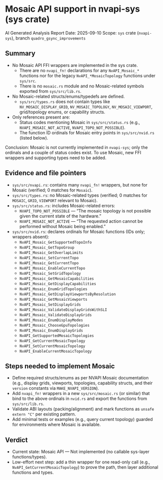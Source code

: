 # Mosaic API support in nvapi-sys (sys crate)

AI Generated Analysis Report
Date: 2025-09-10
Scope: `sys` crate (`nvapi-sys`), branch `quadro_gsync_improvements`

## Summary

- No Mosaic API FFI wrappers are implemented in the sys crate.
  - There are no `nvapi_fn!` declarations for any `NvAPI_Mosaic_*` functions nor for the legacy `NvAPI_*MosaicTopology` functions under `sys/src`.
  - There is no `mosaic.rs` module and no Mosaic-related symbols exported from `sys/src/lib.rs`.
- No Mosaic-related structs/enums/typedefs are defined.
  - `sys/src/types.rs` does not contain types like `NV_MOSAIC_DISPLAY_GRID`, `NV_MOSAIC_TOPOLOGY`, `NV_MOSAIC_VIEWPORT`, grid/topology enums, or capability structs.
- Only references present are:
  - Status codes mentioning Mosaic in `sys/src/status.rs` (e.g., `NVAPI_MOSAIC_NOT_ACTIVE`, `NVAPI_TOPO_NOT_POSSIBLE`).
  - The function ID ordinals for Mosaic entry points in `sys/src/nvid.rs` (listed below).

Conclusion: Mosaic is not currently implemented in `nvapi-sys`; only the ordinals and a couple of status codes exist. To use Mosaic, new FFI wrappers and supporting types need to be added.

## Evidence and file pointers

- `sys/src/nvapi.rs`: contains many `nvapi_fn!` wrappers, but none for Mosaic (verified; 0 matches for `Mosaic`).
- `sys/src/types.rs`: no Mosaic-related types (verified; 0 matches for `MOSAIC`, `GRID`, `VIEWPORT` relevant to Mosaic).
- `sys/src/status.rs`: includes Mosaic-related errors:
  - `NVAPI_TOPO_NOT_POSSIBLE` — “The mosaic topology is not possible given the current state of the hardware.”
  - `NVAPI_MOSAIC_NOT_ACTIVE` — “The requested action cannot be performed without Mosaic being enabled.”
- `sys/src/nvid.rs`: declares ordinals for Mosaic functions (IDs only; wrappers absent):
  - `NvAPI_Mosaic_GetSupportedTopoInfo`
  - `NvAPI_Mosaic_GetTopoGroup`
  - `NvAPI_Mosaic_GetOverlapLimits`
  - `NvAPI_Mosaic_SetCurrentTopo`
  - `NvAPI_Mosaic_GetCurrentTopo`
  - `NvAPI_Mosaic_EnableCurrentTopo`
  - `NvAPI_Mosaic_SetGridTopology`
  - `NvAPI_Mosaic_GetMosaicCapabilities`
  - `NvAPI_Mosaic_GetDisplayCapabilities`
  - `NvAPI_Mosaic_EnumGridTopologies`
  - `NvAPI_Mosaic_GetDisplayViewportsByResolution`
  - `NvAPI_Mosaic_GetMosaicViewports`
  - `NvAPI_Mosaic_SetDisplayGrids`
  - `NvAPI_Mosaic_ValidateDisplayGridsWithSLI`
  - `NvAPI_Mosaic_ValidateDisplayGrids`
  - `NvAPI_Mosaic_EnumDisplayModes`
  - `NvAPI_Mosaic_ChooseGpuTopologies`
  - `NvAPI_Mosaic_EnumDisplayGrids`
  - `NvAPI_GetSupportedMosaicTopologies`
  - `NvAPI_GetCurrentMosaicTopology`
  - `NvAPI_SetCurrentMosaicTopology`
  - `NvAPI_EnableCurrentMosaicTopology`

## Steps needed to implement Mosaic

- Define required structs/enums as per NVAPI Mosaic documentation (e.g., display grids, viewports, topologies, capability structs, and their `version` constants via `MAKE_NVAPI_VERSION`).
- Add `nvapi_fn!` wrappers in a new `sys/src/mosaic.rs` (or similar) that bind to the above ordinals in `nvid.rs` and export the functions from `sys/src/lib.rs`.
- Validate ABI layouts (packing/alignment) and mark functions as `unsafe extern "C"` per existing pattern.
- Add minimal tests or examples (e.g., query current topology) guarded for environments where Mosaic is available.

## Verdict

- Current state: Mosaic API — Not implemented (no callable sys-layer functions/types).
- Low-effort next step: add a thin wrapper for one read-only call (e.g., `NvAPI_GetCurrentMosaicTopology`) to prove the path, then layer additional functions and types.

